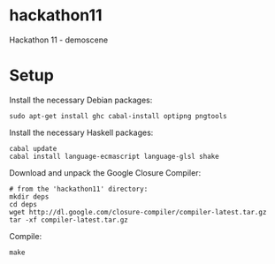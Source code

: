 hackathon11
===========

Hackathon 11 - demoscene


Setup
=====

Install the necessary Debian packages:

    sudo apt-get install ghc cabal-install optipng pngtools

Install the necessary Haskell packages:

    cabal update
    cabal install language-ecmascript language-glsl shake

Download and unpack the Google Closure Compiler:

    # from the 'hackathon11' directory:
    mkdir deps
    cd deps
    wget http://dl.google.com/closure-compiler/compiler-latest.tar.gz
    tar -xf compiler-latest.tar.gz

Compile:

    make
